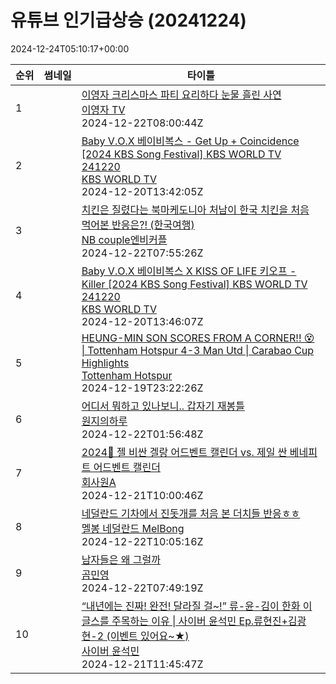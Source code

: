 # 유튜브 인기급상승 (20241224)

2024-12-24T05:10:17+00:00
<table><thead><tr><th nowrap>순위</th><th nowrap>썸네일</th><th nowrap>타이틀</th></tr></thead><tbody><tr><td>1</td><td><img src="https://i.ytimg.com/vi/wHlPv3DyHos/default.jpg" alt="" /></td><td><a href="https://www.youtube.com/watch?v=wHlPv3DyHos" target="_blank">이영자 크리스마스 파티 요리하다 눈물 흘린 사연</a><br /><a href="https://www.youtube.com/channel/UC-js9KxuyRoB0b9zlKCgsCg" target="_blank">이영자 TV</a><br />2024-12-22T08:00:44Z</td></tr><tr><td>2</td><td><img src="https://i.ytimg.com/vi/A1ecVXwQ_wE/default.jpg" alt="" /></td><td><a href="https://www.youtube.com/watch?v=A1ecVXwQ_wE" target="_blank">Baby V.O.X 베이비복스 - Get Up + Coincidence [2024 KBS Song Festival]  KBS WORLD TV 241220</a><br /><a href="https://www.youtube.com/channel/UC5BMQOsAB8hKUyHu9KI6yig" target="_blank">KBS WORLD TV</a><br />2024-12-20T13:42:05Z</td></tr><tr><td>3</td><td><img src="https://i.ytimg.com/vi/2il1y9oh4MM/default.jpg" alt="" /></td><td><a href="https://www.youtube.com/watch?v=2il1y9oh4MM" target="_blank">치킨은 질렸다는 북마케도니아 처남이 한국 치킨을 처음 먹어본 반응은?! (한국여행)</a><br /><a href="https://www.youtube.com/channel/UCEHYQlrn01RoUMjC5ubcNHQ" target="_blank">NB couple엔비커플</a><br />2024-12-22T07:55:26Z</td></tr><tr><td>4</td><td><img src="https://i.ytimg.com/vi/vDmUFH8-JMo/default.jpg" alt="" /></td><td><a href="https://www.youtube.com/watch?v=vDmUFH8-JMo" target="_blank">Baby V.O.X 베이비복스 X KISS OF LIFE 키오프 - Killer [2024 KBS Song Festival]  KBS WORLD TV 241220</a><br /><a href="https://www.youtube.com/channel/UC5BMQOsAB8hKUyHu9KI6yig" target="_blank">KBS WORLD TV</a><br />2024-12-20T13:46:07Z</td></tr><tr><td>5</td><td><img src="https://i.ytimg.com/vi/P8zCaj-xqdQ/default.jpg" alt="" /></td><td><a href="https://www.youtube.com/watch?v=P8zCaj-xqdQ" target="_blank">HEUNG-MIN SON SCORES FROM A CORNER!! 😵 | Tottenham Hotspur 4-3 Man Utd | Carabao Cup Highlights</a><br /><a href="https://www.youtube.com/channel/UCEg25rdRZXg32iwai6N6l0w" target="_blank">Tottenham Hotspur</a><br />2024-12-19T23:22:26Z</td></tr><tr><td>6</td><td><img src="https://i.ytimg.com/vi/spuOgw6StPw/default.jpg" alt="" /></td><td><a href="https://www.youtube.com/watch?v=spuOgw6StPw" target="_blank">어디서 뭐하고 있나보니.. 갑자기 재봉틀</a><br /><a href="https://www.youtube.com/channel/UC9gxOp_-R78phMHmv2bW_sg" target="_blank">원지의하루</a><br />2024-12-22T01:56:48Z</td></tr><tr><td>7</td><td><img src="https://i.ytimg.com/vi/nPl280JHjq4/default.jpg" alt="" /></td><td><a href="https://www.youtube.com/watch?v=nPl280JHjq4" target="_blank">2024🎄 젤 비싼 겔랑 어드벤트 캘린더 vs. 제일 싼 베네피트 어드벤트 캘린더</a><br /><a href="https://www.youtube.com/channel/UCnekLiljel-Px4ClMC7b3mg" target="_blank">회사원A</a><br />2024-12-21T10:00:46Z</td></tr><tr><td>8</td><td><img src="https://i.ytimg.com/vi/h9mZfNsSn-0/default.jpg" alt="" /></td><td><a href="https://www.youtube.com/watch?v=h9mZfNsSn-0" target="_blank">네덜란드 기차에서 진돗개를 처음 본 더치들 반응ㅎㅎ</a><br /><a href="https://www.youtube.com/channel/UCz0F9ndJTA0eL2XyL5R8YNg" target="_blank">멜봉 네덜란드 MelBong</a><br />2024-12-22T10:05:16Z</td></tr><tr><td>9</td><td><img src="https://i.ytimg.com/vi/ZxNM96kVhe0/default.jpg" alt="" /></td><td><a href="https://www.youtube.com/watch?v=ZxNM96kVhe0" target="_blank">남자들은 왜 그럴까</a><br /><a href="https://www.youtube.com/channel/UCeuDXPTV54EIM1G8ZOzZBrQ" target="_blank">곰민영</a><br />2024-12-22T07:49:19Z</td></tr><tr><td>10</td><td><img src="https://i.ytimg.com/vi/LRyrCsc-wQY/default.jpg" alt="" /></td><td><a href="https://www.youtube.com/watch?v=LRyrCsc-wQY" target="_blank">“내년에는 진짜! 완전! 달라질 걸~!” 류-윤-김이 한화 이글스를 주목하는 이유 | 사이버 윤석민 Ep.류현진+김광현-2 (이벤트 있어요~★)</a><br /><a href="https://www.youtube.com/channel/UCga7hyOoqxl-eKPbeebSkfQ" target="_blank">사이버 윤석민</a><br />2024-12-21T11:45:47Z</td></tr></tbody></table>
